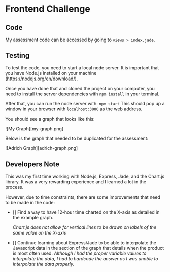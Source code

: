# Frontend Challenge

## Code

My assessment code can be accessed by going to `views > index.jade`.

## Testing

To test the code, you need to start a local node server. It is important that you have Node.js installed on your machine (https://nodejs.org/en/download/).


Once you have done that and cloned the project on your computer, you need to install the server dependencies with  `npm install` in your terminal.


After that, you can run the node server with:
`npm start`
This should pop up a window in your browser with `localhost:3000` as the web address.


You should see a graph that looks like this:

![My Graph][my-graph.png]


Below is the graph that needed to be duplicated for the assessment:

![Adrich Graph][adrich-graph.png]


## Developers Note

This was my first time working with Node.js, Express, Jade, and the Chart.js library. It was a very rewarding experience and I learned a lot in the process.


However, due to time constraints, there are some improvements that need to be made in the code:

- [] Find a way to have 12-hour time charted on the X-axis as detailed in the example graph.
     
    *Chart.js does not allow for vertical lines to be drawn on labels of the same value on the X-axis*
- [] Continue learning about Express/Jade to be able to interpolate the Javascript data in the section of the graph that details when the product is most often used.
    *Although I had the proper variable values to interpolate the data, I had to hardcode the answer as I was unable to interpolate the data properly.*
